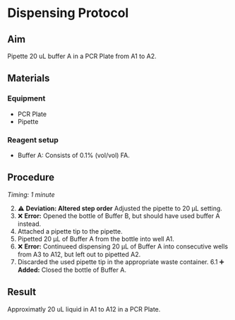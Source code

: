 # Dispensing Protocol


## Aim
Pipette 20 uL buffer A in a PCR Plate from A1 to A2.


## Materials

### Equipment
- PCR Plate
- Pipette

### Reagent setup
- Buffer A: Consists of 0.1% (vol/vol) FA.


## Procedure
*Timing: 1 minute*

2. ⚠️ **Deviation: Altered step order** Adjusted the pipette to 20 μL setting.
1. ❌ **Error:** Opened the bottle of Buffer B, but should have used buffer A instead.
3. Attached a pipette tip to the pipette.
4. Pipetted 20 μL of Buffer A from the bottle into well A1.
5. ❌ **Error:** Continueed dispensing 20 μL of Buffer A into consecutive wells from A3 to A12, but left out to pipetted A2.
6. Discarded the used pipette tip in the appropriate waste container.
6.1 ➕ **Added:** Closed the bottle of Buffer A.


## Result
Approximatly 20 uL liquid in A1 to A12 in a PCR Plate.

